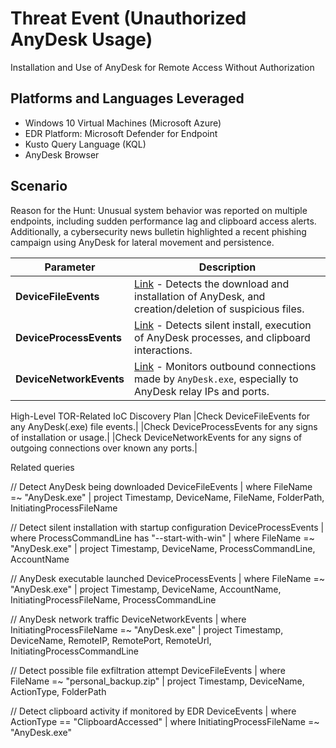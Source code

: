 # Threat Event (Unauthorized AnyDesk Usage)
Installation and Use of AnyDesk for Remote Access Without Authorization

## Platforms and Languages Leveraged
- Windows 10 Virtual Machines (Microsoft Azure)
- EDR Platform: Microsoft Defender for Endpoint
- Kusto Query Language (KQL)
- AnyDesk Browser

##  Scenario

Reason for the Hunt:
Unusual system behavior was reported on multiple endpoints, including sudden performance lag and clipboard access alerts.
Additionally, a cybersecurity news bulletin highlighted a recent phishing campaign using AnyDesk for lateral movement and persistence.

| **Parameter**           | **Description**                                                                                                                                                                                     |
| ----------------------- | --------------------------------------------------------------------------------------------------------------------------------------------------------------------------------------------------- |
| **DeviceFileEvents**    | [Link](https://learn.microsoft.com/en-us/defender-xdr/advanced-hunting-devicefileevents-table) - Detects the download and installation of AnyDesk, and creation/deletion of suspicious files.       |
| **DeviceProcessEvents** | [Link](https://learn.microsoft.com/en-us/defender-xdr/advanced-hunting-deviceprocessevents-table) - Detects silent install, execution of AnyDesk processes, and clipboard interactions.             |
| **DeviceNetworkEvents** | [Link](https://learn.microsoft.com/en-us/defender-xdr/advanced-hunting-devicenetworkevents-table) - Monitors outbound connections made by `AnyDesk.exe`, especially to AnyDesk relay IPs and ports. |

High-Level TOR-Related IoC Discovery Plan
|Check DeviceFileEvents for any AnyDesk(.exe) file events.|
|Check DeviceProcessEvents for any signs of installation or usage.|
|Check DeviceNetworkEvents for any signs of outgoing connections over known any ports.|

Related queries

// Detect AnyDesk being downloaded
DeviceFileEvents
| where FileName =~ "AnyDesk.exe"
| project Timestamp, DeviceName, FileName, FolderPath, InitiatingProcessFileName

// Detect silent installation with startup configuration
DeviceProcessEvents
| where ProcessCommandLine has "--start-with-win"
| where FileName =~ "AnyDesk.exe"
| project Timestamp, DeviceName, ProcessCommandLine, AccountName

// AnyDesk executable launched
DeviceProcessEvents
| where FileName =~ "AnyDesk.exe"
| project Timestamp, DeviceName, AccountName, InitiatingProcessFileName, ProcessCommandLine

// AnyDesk network traffic
DeviceNetworkEvents
| where InitiatingProcessFileName =~ "AnyDesk.exe"
| project Timestamp, DeviceName, RemoteIP, RemotePort, RemoteUrl, InitiatingProcessCommandLine

// Detect possible file exfiltration attempt
DeviceFileEvents
| where FileName =~ "personal_backup.zip"
| project Timestamp, DeviceName, ActionType, FolderPath

// Detect clipboard activity if monitored by EDR
DeviceEvents
| where ActionType == "ClipboardAccessed"
| where InitiatingProcessFileName =~ "AnyDesk.exe"

